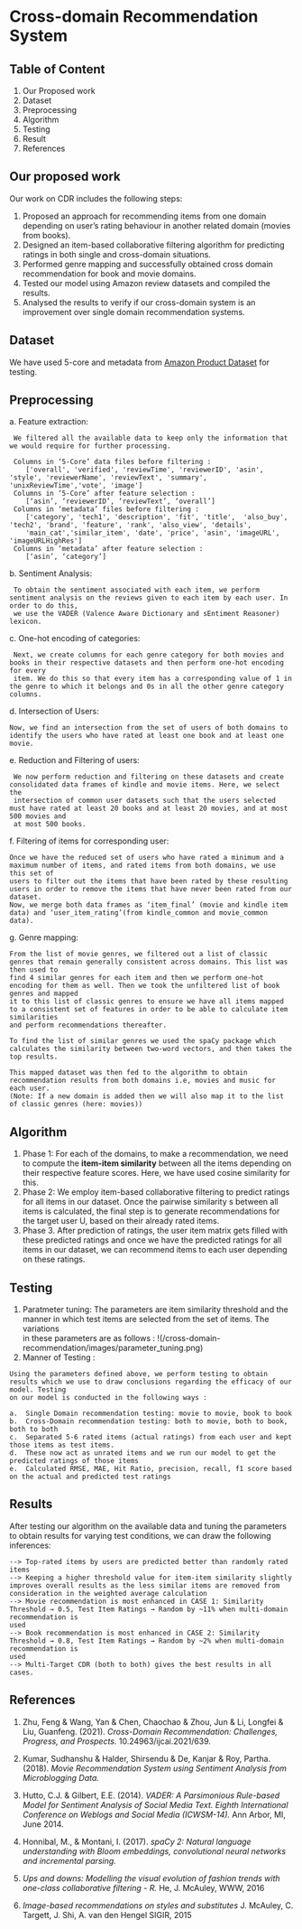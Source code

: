 
# Cross-domain Recommendation System

## Table of Content
1. Our Proposed work
2. Dataset
3. Preprocessing
4. Algorithm
5. Testing
6. Result
7. References

## Our proposed work

Our work on CDR includes the following steps:
1. Proposed an approach for recommending items from one domain depending on user’s rating behaviour in another related domain (movies from books).
2. Designed an item-based collaborative filtering algorithm for predicting ratings in both single and cross-domain situations.
3. Performed genre mapping and successfully obtained cross domain recommendation for book and movie domains.
4. Tested our model using Amazon review datasets and compiled the results.
5. Analysed the results to verify if our cross-domain system is an improvement over single domain recommendation systems.

## Dataset

We have used 5-core and metadata from [Amazon Product Dataset](http://jmcauley.ucsd.edu/data/amazon/index.html) for testing. 

## Preprocessing

  a. Feature extraction:  
  
     We filtered all the available data to keep only the information that we would require for further processing.
     
     Columns in ‘5-Core’ data files before filtering : 
        ['overall', 'verified', 'reviewTime', 'reviewerID', 'asin', 'style', 'reviewerName', 'reviewText', 'summary', 'unixReviewTime','vote', 'image']
     Columns in ‘5-Core’ after feature selection : 
        [‘asin’, ‘reviewerID’, ‘reviewText’, ‘overall’]
     Columns in ‘metadata’ files before filtering : 
        ['category', 'tech1', 'description', 'fit', 'title',  'also_buy', 'tech2', 'brand', 'feature', 'rank', 'also_view', 'details',       
        'main_cat','similar_item', 'date', 'price', 'asin', 'imageURL',  'imageURLHighRes']
     Columns in ‘metadata’ after feature selection : 
        [‘asin’, ‘category’]
       
  b. Sentiment Analysis:
  
     To obtain the sentiment associated with each item, we perform sentiment analysis on the reviews given to each item by each user. In order to do this,    
     we use the VADER (Valence Aware Dictionary and sEntiment Reasoner) lexicon.
  
  c. One-hot encoding of categories:
  
     Next, we create columns for each genre category for both movies and books in their respective datasets and then perform one-hot encoding for every 
     item. We do this so that every item has a corresponding value of 1 in the genre to which it belongs and 0s in all the other genre category columns. 
     
  d. Intersection of Users:
  
    Now, we find an intersection from the set of users of both domains to identify the users who have rated at least one book and at least one movie.
    
  e. Reduction and Filtering of users:
  
     We now perform reduction and filtering on these datasets and create consolidated data frames of kindle and movie items. Here, we select the 
     intersection of common user datasets such that the users selected must have rated at least 20 books and at least 20 movies, and at most 500 movies and 
     at most 500 books. 
     
  f. Filtering of items for corresponding user:
  
    Once we have the reduced set of users who have rated a minimum and a maximum number of items, and rated items from both domains, we use this set of 
    users to filter out the items that have been rated by these resulting users in order to remove the items that have never been rated from our dataset. 
    Now, we merge both data frames as ‘item_final’ (movie and kindle item data) and ‘user_item_rating’(from kindle_common and movie_common data).
    
  g. Genre mapping:
  
    From the list of movie genres, we filtered out a list of classic genres that remain generally consistent across domains. This list was then used to     
    find 4 similar genres for each item and then we perform one-hot encoding for them as well. Then we took the unfiltered list of book genres and mapped 
    it to this list of classic genres to ensure we have all items mapped to a consistent set of features in order to be able to calculate item similarities 
    and perform recommendations thereafter.

    To find the list of similar genres we used the spaCy package which calculates the similarity between two-word vectors, and then takes the top results.

    This mapped dataset was then fed to the algorithm to obtain recommendation results from both domains i.e, movies and music for each user.
    (Note: If a new domain is added then we will also map it to the list of classic genres (here: movies))
    
    

## Algorithm

  1. Phase 1: For each of the domains, to make a recommendation, we need to compute the **item-item similarity** between all the items depending on their respective feature scores. Here, we have used cosine similarity for this. 
  2. Phase 2: We employ item-based collaborative filtering to predict ratings for all items in our dataset. Once the pairwise similarity s between all items is calculated, the final step is to generate recommendations for the target user U, based on their already rated items.
  3. Phase 3. After prediction of ratings, the user item matrix gets filled with these predicted ratings and once we have the predicted ratings for all items in our dataset, we can recommend items to each user depending on these ratings. 


## Testing

  1. Paratmeter tuning: The parameters are item similarity threshold and the manner in which test items are selected from the set of items. The variations  
  in these parameters are as follows : 
                                    !(/cross-domain-recommendation/images/parameter_tuning.png)
  2. Manner of Testing :
  
    Using the parameters defined above, we perform testing to obtain results which we use to draw conclusions regarding the efficacy of our model. Testing 
    on our model is conducted in the following ways :
    
    a.  Single Domain recommendation testing: movie to movie, book to book 
    b.  Cross-Domain recommendation testing: both to movie, both to book, both to both
    c.  Separated 5-6 rated items (actual ratings) from each user and kept those items as test items.
    d.  These now act as unrated items and we run our model to get the predicted ratings of those items
    e.  Calculated RMSE, MAE, Hit Ratio, precision, recall, f1 score based on the actual and predicted test ratings
    

## Results 
    
   After testing our algorithm on the available data and tuning the parameters to obtain results for varying test conditions, we can draw the following 
   inferences: 

    --> Top-rated items by users are predicted better than randomly rated items
    --> Keeping a higher threshold value for item-item similarity slightly improves overall results as the less similar items are removed from 
    consideration in the weighted average calculation
    --> Movie recommendation is most enhanced in CASE 1: Similarity Threshold → 0.5, Test Item Ratings → Random by ~11% when multi-domain recommendation is 
    used
    --> Book recommendation is most enhanced in CASE 2: Similarity Threshold → 0.8, Test Item Ratings → Random by ~2% when multi-domain recommendation is
    used
    --> Multi-Target CDR (both to both) gives the best results in all cases.
  

## References

1.  Zhu, Feng & Wang, Yan & Chen, Chaochao & Zhou, Jun & Li, Longfei & Liu, Guanfeng. (2021). *Cross-Domain Recommendation: Challenges, Progress, and Prospects.* 10.24963/ijcai.2021/639. 


2.  Kumar, Sudhanshu & Halder, Shirsendu & De, Kanjar & Roy, Partha. (2018). *Movie Recommendation System using Sentiment Analysis from Microblogging Data.* 


3.  Hutto, C.J. & Gilbert, E.E. (2014). *VADER: A Parsimonious Rule-based Model for Sentiment Analysis of Social Media Text. Eighth International Conference on Weblogs and Social Media (ICWSM-14).* Ann Arbor, MI, June 2014.
 
4. Honnibal, M., & Montani, I. (2017). *spaCy 2: Natural language understanding with Bloom embeddings, convolutional neural networks and incremental parsing.*

5. *Ups and downs: Modelling the visual evolution of fashion trends with one-class collaborative filtering - R.* He, J. McAuley, WWW, 2016

6. *Image-based recommendations on styles and substitutes* J. McAuley, C. Targett, J. Shi, A. van den Hengel SIGIR, 2015





